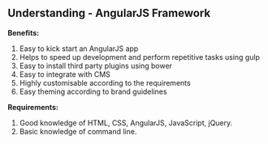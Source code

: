 ## Understanding - AngularJS Framework

**Benefits:**
1. Easy to kick start an AngularJS app
2. Helps to speed up development and perform repetitive tasks using gulp
3. Easy to install third party plugins using bower
4. Easy to integrate with CMS
5. Highly customisable according to the requirements
6. Easy theming according to brand guidelines

**Requirements:**
1. Good knowledge of HTML, CSS, AngularJS, JavaScript, jQuery. 
2. Basic knowledge of command line.